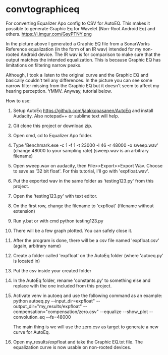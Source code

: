 # convtographiceq
For converting Equalizer Apo config to CSV for AutoEQ. This makes it possible to generate Graphic Eq for Wavelet (Non-Root Android Eq) and others.
https://i.imgur.com/GsyPTNY.png

In the picture above I generated a Graphic EQ file from a SonarWorks Reference equalization (in the form of an IR wav) intended for my non-rooted Android device. The IR wav is for comparison to make sure that the output matches the intended equalization. This is because Graphic EQ has limitations on filtering narrow peaks.

Although, I took a listen to the original curve and the Graphic EQ and basically couldn't tell any differences. In the picture you can see some narrow filter missing from the Graphic EQ but it doesn't seem to affect my hearing perception. YMMV. Anyway, tutorial below.

How to use:
1. Setup AutoEq https://github.com/jaakkopasanen/AutoEq and install Audacity. Also notepad++ or sublime text will help.
2. Git clone this project or download zip.
3. Open cmd, cd to Equalizer Apo folder.
4. Type 'Benchmark.exe -c 1 -f 1 -t 23000 -l 46 -r 48000 -o sweep.wav' (change 48000 to your sampling rate) (sweep.wav is an arbitrary filename)
5. Open sweep.wav on audacity, then File>>Export>>Export Wav. Choose to save as '32 bit float'. For this tutorial, I'll go with 'expfloat.wav'. 
6. Put the exported wav in the same folder as 'testing123.py' from this project.
7. Open the 'testing123.py' with text editor.
8. On the first row, change the filename to 'expfloat' (filename without extension)
9. Run y.bat or with cmd python testing123.py
10. There will be a few graph plotted. You can safely close it.
11. After the program is done, there will be a csv file named 'expfloat.csv' (again, arbitrary name)
12. Create a folder called 'expfloat' on the AutoEq folder (where 'autoeq.py' is located in)
13. Put the csv inside your created folder
14. In the AutoEq folder, rename 'constants.py' to something else and replace with the one included from this project.
15. Activate venv in autoeq and use the following command as an example:
    python autoeq.py --input_dir=expfloat" --output_dir="my_results/expfloat" --compensation="compensation/zero.csv" --equalize --show_plot --convolution_eq --fs=48000
    
    The main thing is we will use the zero.csv as target to generate a new curve for AutoEq.
16. Open my_results/expfloat and take the Graphic EQ.txt file. The equalization curve is now usable on non-rooted devices.
